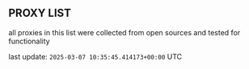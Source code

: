 ## PROXY LIST

all proxies in this list were collected from open sources and tested for functionality

last update: `2025-03-07 10:35:45.414173+00:00` UTC